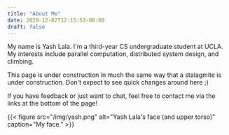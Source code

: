 ```yaml
---
title: "About Me"
date: 2020-12-02T12:15:53-08:00
draft: false
---
```


My name is Yash Lala. I'm a third-year CS undergraduate student at UCLA.
My interests include parallel computation, distributed system design,
and climbing.

This page is under construction in much the same way that a stalagmite is under
construction. Don't expect to see quick changes around here ;)

If you have feedback or just want to chat, feel free to contact me via the
links at the bottom of the page!

{{< figure src="/img/yash.png"
alt="Yash Lala's face (and upper torso)"
caption="My face." >}}
